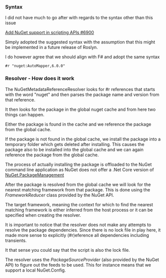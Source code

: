 ### Syntax

I did not have much to go after with regards to the syntax other than this issue

[Add NuGet support in scripting APIs #6900](https://github.com/dotnet/roslyn/issues/6900)

Simply adopted the suggested syntax with the assumption that this might be implemented in a future release of Roslyn.

I do however agree that we should align with F# and adopt the same syntax

```
#r "nuget:AutoMapper,6.0.0"
```



### Resolver - How does it work

The NuGetMetadataReferenceResolver looks for #r references that starts with the word "nuget" and then parses the package name and version from that reference.

It then looks for the package in the global nuget cache and from here two things can happen.

Either the package is found in the cache and we reference the package from the global cache.

If the package is not found in the global cache, we install the package into a temporary folder which gets deleted after installing. This causes the package also to be installed into the global cache and we can again reference the package from the global cache.

The process of actually installing the package is offloaded to the NuGet command line application as NuGet does not offer a .Net Core version of [NuGet.PackageManagement](https://www.nuget.org/packages/NuGet.PackageManagement)

After the package is resolved from the global cache we will look for the nearest matching framework from that package. This is done using the *FrameworkReducer* class provided by the NuGet API. 

The target framework, meaning the context for which to find the nearest matching framework is either inferred from the host process or it can be specified when creating the resolver.

It is important to notice that the resolver does not make any attempts to resolve the package dependencies. Since there is no lock file in play here, it made more sense to explicitly (#r)eference all dependencies including transients.

It that sense you could say that the script is also the lock file.

The resolver uses the *PackageSourceProvider* (also provided by the NuGet API) to figure out the feeds to be used. This for instance means that we support a local NuGet.Config. 
